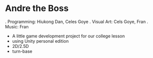 Andre the Boss
========

. Programming: Hiukong Dan, Celes Goye
. Visual Art: Cels Goye, Fran
. Music: Fran

- A little game development project for our college lesson
- using Unity personal edition
- 2D/2.5D
- turn-base
